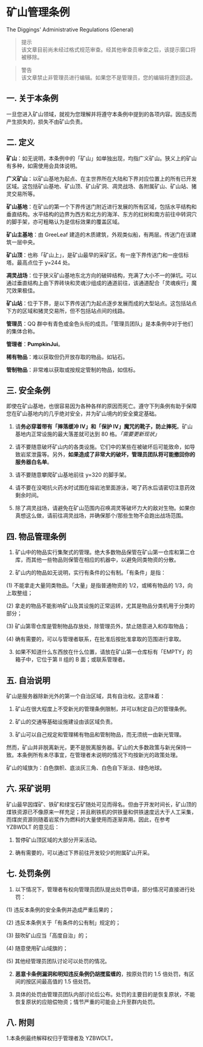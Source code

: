 # 矿山管理条例
The Diggings' Administrative Regulations (General)

> 提示  
该文章目前尚未经过格式规范审查。经其他审查员审查之后，该提示窗口将被移除。

> 警告  
该文章禁止非管理员进行编辑。如果您不是管理员，您的编辑将遭到回退。

## 一. 关于本条例

一旦您进入矿山领域，就视为您理解并将遵守本条例中提到的各项内容。因违反而产生损失的，损失不由矿山负责。

## 二. 定义

**矿山**：如无说明，本条例中的「矿山」如单独出现，均指广义矿山。狭义上的矿山有多种，如需使用会具体说明。

**广义矿山**：以矿山基地为起点、在主世界所在大陆和下界对应位置上的所有已开发区域。这包括矿山基地、矿山顶、矿山矿洞、凋灵战场、各附属矿山、矿山站、猪灵交易所等。

**矿山基地**：在矿山的第一个下界传送门附近进行发展的所有区域，包括水平结构和垂直结构。水平结构的边界为西方和北方的海洋、东方的红树和南方前往中转洞穴的脚手架，亦可粗略认为是信标效果的覆盖区域。

**矿山主基地**：由 GreeLeaf 建造的木质建筑，外观类似船，有两层。传送门在该建筑一层中央。

**矿山顶**：也称「矿山上」，是矿山最早的采矿区。有一座下界传送门和一座信标塔。最高点位于 y=244 处。

**凋灵战场**：位于狭义矿山基地东北方向的破碎结构，充满了大小不一的弹坑。可以通过垂直结构上由下界砖块和灵魂沙组成的通道前往，该通道配合「灵魂疾行」魔咒效果极佳。

**矿山站**：位于下界，是以下界传送门为起点逐步发展而成的大型站点。这包括站点下方的区域和猪灵交易所，但不包括站点间的线路。

**管理员**：QQ 群中有青色或金色头衔的成员。「管理员团队」是本条例中对于他们的集体合称。

**管理者**：**PumpkinJui**。

**稀有物品**：难以获取但仍开放存取的物品，如钻石。

**管制物品**：非常难以获取或按规定管制的物品，如信标。

## 三. 安全条例

即使在矿山基地，也很容易因为各种各样的原因而死亡。遵守下列条例有助于保障您在矿山基地内的几乎绝对安全，并为矿山境内的安全奠定基础。

1. 请**务必穿着带有「摔落缓冲 IV」和「保护 IV」魔咒的靴子，防止摔死**。矿山基地内正常设施的最大落差就可达到 80 格。*「需要更新现状」*

2. 请不要随意破坏矿山内的各类设施。它们中的某些在被破坏后可能致命，如导致岩浆泄露等。另外，**如果造成了非常大的破坏，管理员团队将可能撤回你的服务器白名单**。

3. 请不要随意攀爬矿山基地前往 y=320 的脚手架。

4. 请不要在没喝抗火药水时试图在熔岩池里面游泳，喝了药水后请密切注意药效剩余时间。

5. 除了凋灵战场，请避免在矿山范围内召唤凋灵等破坏力大的敌对生物。如果你真想这么做，请前往凋灵战场，并确保那个/那些生物不会跑出战场范围。

## 四. 物品管理条例

1. 矿山中的物品实行集聚式的管理。绝大多数物品保管在矿山第一仓库和第二仓库，而其他一些物品则保管在相应的机器中，以避免同类物资的分散。

2. 矿山内的物品如无说明，实行有条件的公有制。「有条件」是指：

(1) 不能拿走大量同类物品。「大量」是指普通物资的 1/2，或稀有物品的 1/3，向上取整组；

(2) 拿走的物品不能影响矿山及其设施的正常运转，尤其是物品分类机用于分类的部分；

(3) 矿山第零仓库是管制物品存放处，除管理员外，禁止随意进入和存取物品；

(4) 确有需要的，可以与管理者联系，在批准后按批准拿取的范围进行拿取。

3. 如果不知道什么东西放在什么位置，请放在矿山第一仓库标有「EMPTY」的箱子中，它位于第 II 组的 B 面；或联系管理者。

## 五. 自治说明

矿山是服务器除新光外的第一个自治区域，具有自治权。这意味着：

1. 矿山在很大程度上不受新光的管理条例限制，并可以制定自己的管理条例。

2. 矿山的交通等基础设施建设由该区域负责。

3. 矿山可以自己规定和管理稀有物品和管制物品，而无须统一由新光管理。

然而，矿山并非脱离新光，更不是脱离服务器。矿山的大多数政策与新光保持一致。本条例所有未尽事宜，在管理者未说明的情况下均按新光的政策处理。

矿山的域旗为：白色旗帜、底淡灰三角、白色自下渐淡、绿色地球。

## 六. 采矿说明

矿山最早因煤矿、铁矿和绿宝石矿随处可见而得名。但由于开发时间长，矿山顶的煤铁资源已不像原来一样充足；并且刷铁机的供铁量和供铁速度远大于人工采集，而煤炭资源则随着岩浆作为燃料的大量使用而逐渐弃用。因此，在参考 YZBWDLT 的意见后：

1. 暂停矿山顶区域的大部分开采活动。

2. 确有需要的，可以通过下界前往开发较少的附属矿山开采。

## 七. 处罚条例

1. 以下情况下，管理者有权向管理员团队提出处罚申请，部分情况可直接进行处罚：

(1) 违反本条例的安全条例并造成严重后果的；

(2) 违反本条例关于「有条件的公有制」规定的；

(3) 鼓吹矿山应当「高度自治」的；

(4) 随意使用矿山域旗的；

(5) 其他经管理员团队讨论可以处罚的情况。

2. **恶意卡条例漏洞和明知违反条例仍胡搅蛮缠的**，按原处罚的 1.5 倍处罚，有区间的按区间最高值的 1.5 倍处罚。

3. 具体的处罚由管理员团队内部讨论后公布。处罚的主要目的是恢复原状，不能恢复原状的应赔偿物资；情节严重的可能会上升至群内处罚。

## 八. 附则

1.本条例最终解释权归于管理者及 YZBWDLT。
